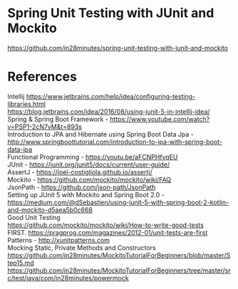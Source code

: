 # Spring Unit Testing with JUnit and Mockito

https://github.com/in28minutes/spring-unit-testing-with-junit-and-mockito

# References
Intellij
https://www.jetbrains.com/help/idea/configuring-testing-libraries.html <br>
https://blog.jetbrains.com/idea/2016/08/using-junit-5-in-intellij-idea/  <br>
Spring & Spring Boot Framework - https://www.youtube.com/watch?v=PSP1-2cN7vM&t=893s  <br>
Introduction to JPA and Hibernate using Spring Boot Data Jpa - http://www.springboottutorial.com/introduction-to-jpa-with-spring-boot-data-jpa  <br>
Functional Programming - https://youtu.be/aFCNPHfvqEU  <br>
JUnit - https://junit.org/junit5/docs/current/user-guide/  <br>
AssertJ - https://joel-costigliola.github.io/assertj/  <br>
Mockito - https://github.com/mockito/mockito/wiki/FAQ  <br>
JsonPath - https://github.com/json-path/JsonPath  <br>
Setting up JUnit 5 with Mockito and Spring Boot 2.0 - https://medium.com/@dSebastien/using-junit-5-with-spring-boot-2-kotlin-and-mockito-d5aea5b0c668  <br>
Good Unit Testing  <br>
https://github.com/mockito/mockito/wiki/How-to-write-good-tests  <br>
FIRST. https://pragprog.com/magazines/2012-01/unit-tests-are-first  <br>
Patterns - http://xunitpatterns.com  <br>
Mocking Static, Private Methods and Constructors  <br>
https://github.com/in28minutes/MockitoTutorialForBeginners/blob/master/Step15.md  <br>
https://github.com/in28minutes/MockitoTutorialForBeginners/tree/master/src/test/java/com/in28minutes/powermock  <br>
